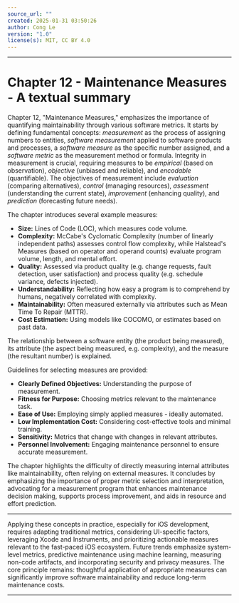 ```yaml
---
source_url: ""
created: 2025-01-31 03:50:26
author: Cong Le
version: "1.0"
license(s): MIT, CC BY 4.0
---
```


----

# Chapter 12 - Maintenance Measures - A textual  summary

Chapter 12, "Maintenance Measures," emphasizes the importance of quantifying maintainability through various software metrics. It starts by defining fundamental concepts: *measurement* as the process of assigning numbers to entities, *software measurement* applied to software products and processes, a *software measure* as the specific number assigned, and a *software metric* as the measurement method or formula.  Integrity in measurement is crucial, requiring measures to be *empirical* (based on observation), *objective* (unbiased and reliable), and *encodable* (quantifiable).  The objectives of measurement include *evaluation* (comparing alternatives), *control* (managing resources), *assessment* (understanding the current state), *improvement* (enhancing quality), and *prediction* (forecasting future needs).

The chapter introduces several example measures:

*   **Size:** Lines of Code (LOC), which measures code volume.
*   **Complexity:** McCabe's Cyclomatic Complexity (number of linearly independent paths) assesses control flow complexity, while Halstead's Measures (based on operator and operand counts) evaluate program volume, length, and mental effort.
*   **Quality:**  Assessed via product quality (e.g. change requests, fault detection, user satisfaction) and process quality (e.g. schedule variance, defects injected).
*   **Understandability:**  Reflecting how easy a program is to comprehend by humans, negatively correlated with complexity.
*   **Maintainability:**  Often measured externally via attributes such as Mean Time To Repair (MTTR).
*   **Cost Estimation:** Using models like COCOMO, or estimates based on past data.

The relationship between a software entity (the product being measured), its attribute (the aspect being measured, e.g. complexity), and the measure (the resultant number) is explained.

Guidelines for selecting measures are provided:

*   **Clearly Defined Objectives:** Understanding the purpose of measurement.
*   **Fitness for Purpose:** Choosing metrics relevant to the maintenance task.
*   **Ease of Use:**  Employing simply applied measures - ideally automated.
*   **Low Implementation Cost:** Considering cost-effective tools and minimal training.
*   **Sensitivity:**  Metrics that change with changes in relevant attributes.
*   **Personnel Involvement:**  Engaging maintenance personnel to ensure accurate measurement.


The chapter highlights the difficulty of directly measuring internal attributes like maintainability, often relying on external measures.  It concludes by emphasizing the importance of proper metric selection and interpretation, advocating for a measurement program that enhances maintenance decision making, supports process improvement, and aids in resource and effort prediction.


----

Applying these concepts in practice, especially for iOS development, requires adapting traditional metrics, considering UI-specific factors, leveraging Xcode and Instruments, and prioritizing actionable measures relevant to the fast-paced iOS ecosystem.  Future trends emphasize system-level metrics, predictive maintenance using machine learning, measuring non-code artifacts, and incorporating security and privacy measures. The core principle remains: thoughtful application of appropriate measures can significantly improve software maintainability and reduce long-term maintenance costs.


----


